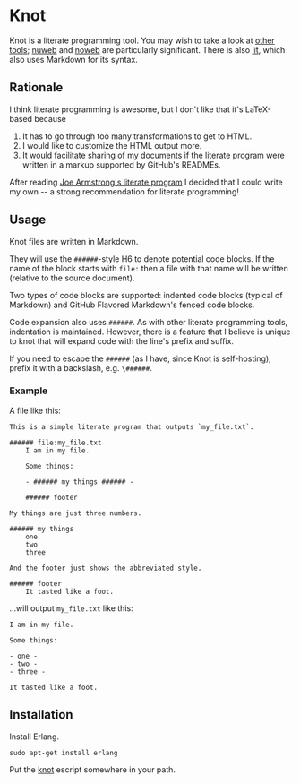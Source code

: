 # Knot

Knot is a literate programming tool. You may wish to take a look at [other
tools][]; [nuweb][] and [noweb][] are particularly significant. There is
also [lit][], which also uses Markdown for its syntax.

[other tools]: https://en.wikipedia.org/wiki/Literate_programming#Tools
[nuweb]: http://nuweb.sourceforge.net/
[noweb]: http://www.cs.tufts.edu/~nr/noweb/
[lit]: https://github.com/cdosborn/lit


## Rationale

I think literate programming is awesome, but I don't like that it's
LaTeX-based because

1. It has to go through too many transformations to get to HTML.
1. I would like to customize the HTML output more.
1. It would facilitate sharing of my documents if the literate program were
   written in a markup supported by GitHub's READMEs.

After reading [Joe Armstrong's literate program][] I decided that I could
write my own -- a strong recommendation for literate programming!

[Joe Armstrong's literate program]: https://www.sics.se/~joe/ericsson/literate/literate.html


## Usage

Knot files are written in Markdown.

They will use the `######`-style H6 to denote potential code blocks. If
the name of the block starts with `file:` then a file with that name will
be written (relative to the source document).

Two types of code blocks are supported: indented code blocks (typical of
Markdown) and GitHub Flavored Markdown's fenced code blocks.

Code expansion also uses `######`. As with other literate programming
tools, indentation is maintained. However, there is a feature that I
believe is unique to knot that will expand code with the line's prefix and
suffix.

If you need to escape the `######` (as I have, since Knot is
self-hosting), prefix it with a backslash, e.g. `\######`.

### Example

A file like this:

    This is a simple literate program that outputs `my_file.txt`.

    ###### file:my_file.txt
        I am in my file.

        Some things:

        - ###### my things ###### -

        ###### footer

    My things are just three numbers.

    ###### my things
        one
        two
        three

    And the footer just shows the abbreviated style.

    ###### footer
        It tasted like a foot.

...will output `my_file.txt` like this:

    I am in my file.

    Some things:

    - one -
    - two -
    - three -

    It tasted like a foot.

## Installation

Install Erlang.

    sudo apt-get install erlang

Put the [knot](knot) escript somewhere in your path.